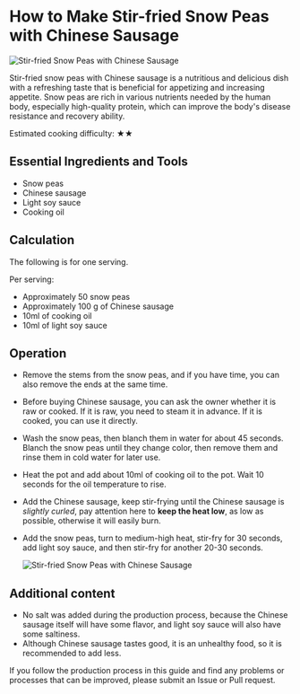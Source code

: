 # How to Make Stir-fried Snow Peas with Chinese Sausage

![Stir-fried Snow Peas with Chinese Sausage](./1.png)

Stir-fried snow peas with Chinese sausage is a nutritious and delicious dish with a refreshing taste that is beneficial for appetizing and increasing appetite. Snow peas are rich in various nutrients needed by the human body, especially high-quality protein, which can improve the body's disease resistance and recovery ability.

Estimated cooking difficulty: ★★

## Essential Ingredients and Tools

- Snow peas
- Chinese sausage
- Light soy sauce
- Cooking oil

## Calculation

The following is for one serving.

Per serving:

- Approximately 50 snow peas
- Approximately 100 g of Chinese sausage
- 10ml of cooking oil
- 10ml of light soy sauce

## Operation

- Remove the stems from the snow peas, and if you have time, you can also remove the ends at the same time.

- Before buying Chinese sausage, you can ask the owner whether it is raw or cooked. If it is raw, you need to steam it in advance. If it is cooked, you can use it directly.

- Wash the snow peas, then blanch them in water for about 45 seconds. Blanch the snow peas until they change color, then remove them and rinse them in cold water for later use.

- Heat the pot and add about 10ml of cooking oil to the pot. Wait 10 seconds for the oil temperature to rise.

- Add the Chinese sausage, keep stir-frying until the Chinese sausage is *slightly curled*, pay attention here to **keep the heat low**, as low as possible, otherwise it will easily burn.

- Add the snow peas, turn to medium-high heat, stir-fry for 30 seconds, add light soy sauce, and then stir-fry for another 20-30 seconds.

  ![Stir-fried Snow Peas with Chinese Sausage](./2.png)

## Additional content

- No salt was added during the production process, because the Chinese sausage itself will have some flavor, and light soy sauce will also have some saltiness.
- Although Chinese sausage tastes good, it is an unhealthy food, so it is recommended to add less.

If you follow the production process in this guide and find any problems or processes that can be improved, please submit an Issue or Pull request.
